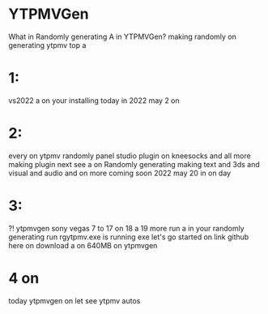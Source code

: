 # YTPMVGen
What in Randomly generating A in YTPMVGen? making randomly on generating ytpmv top a 
# 1: 
vs2022 a on your installing today in 2022 may 2 on 
# 2: 
every on ytpmv randomly panel studio plugin on kneesocks and all more making plugin next see a on Randomly generating making text  and 3ds and visual and audio and on more coming soon 2022 may 20 in on day 
# 3:
?! ytpmvgen sony vegas 7 to 17 on 18 a 19 more run a in your randomly generating run rgytpmv.exe is running exe let's go started 
on link github here on download a on 640MB on ytpmvgen 
# 4 on 
today ytpmvgen
on let see ytpmv autos

